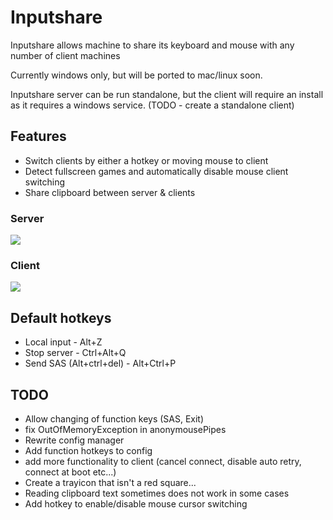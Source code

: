 # Inputshare #
Inputshare allows machine to share its keyboard and mouse with any number of client machines

Currently windows only, but will be ported to mac/linux soon.

Inputshare server can be run standalone, but the client will require an install as it requires a windows service. (TODO - create a standalone client)

## Features ##
- Switch clients by either a hotkey or moving mouse to client
- Detect fullscreen games and automatically disable mouse client switching
- Share clipboard between server & clients

### Server ###
![](https://github.com/sbarrac1/Inputshare/blob/master/_img/basicserverimg.PNG)
### Client ###
![](https://github.com/sbarrac1/Inputshare/blob/master/_img/basicclientimg.PNG)


## Default hotkeys ##
- Local input - Alt+Z
- Stop server - Ctrl+Alt+Q
- Send SAS (Alt+ctrl+del) - Alt+Ctrl+P

## TODO ##
- Allow changing of function keys (SAS, Exit)
- fix OutOfMemoryException in anonymousePipes
- Rewrite config manager
- Add function hotkeys to config
- add more functionality to client (cancel connect, disable auto retry, connect at boot etc...)
- Create a trayicon that isn't a red square...
- Reading clipboard text sometimes does not work in some cases
- Add hotkey to enable/disable mouse cursor switching
